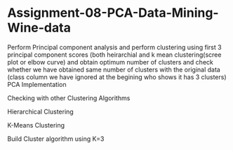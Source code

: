 # Assignment-08-PCA-Data-Mining-Wine-data
Perform Principal component analysis and perform clustering using first 3 principal component scores (both heirarchial and k mean clustering(scree plot or elbow curve) and obtain optimum number of clusters and check whether we have obtained same number of clusters with the original data (class column we have ignored at the begining who shows it has 3 clusters)
PCA Implementation

Checking with other Clustering Algorithms

Hierarchical Clustering

K-Means Clustering

Build Cluster algorithm using K=3
